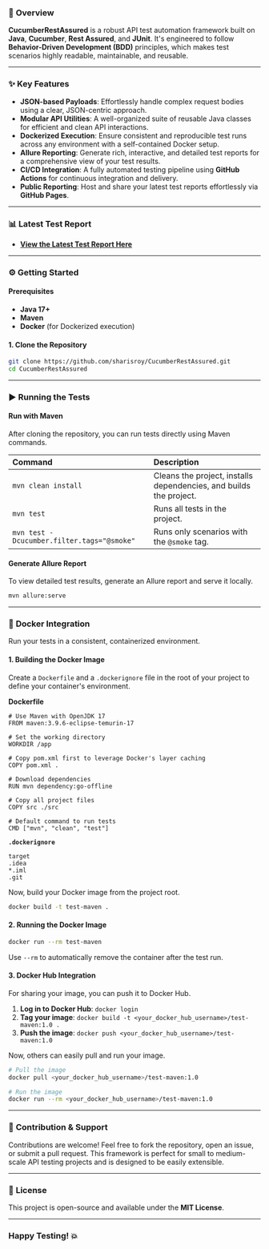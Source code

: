 
### 🚀 **Overview**

**CucumberRestAssured** is a robust API test automation framework built on **Java**, **Cucumber**, **Rest Assured**, and **JUnit**. It's engineered to follow **Behavior-Driven Development (BDD)** principles, which makes test scenarios highly readable, maintainable, and reusable.

-----

### ✨ **Key Features**

* **JSON-based Payloads**: Effortlessly handle complex request bodies using a clear, JSON-centric approach.
* **Modular API Utilities**: A well-organized suite of reusable Java classes for efficient and clean API interactions.
* **Dockerized Execution**: Ensure consistent and reproducible test runs across any environment with a self-contained Docker setup.
* **Allure Reporting**: Generate rich, interactive, and detailed test reports for a comprehensive view of your test results.
* **CI/CD Integration**: A fully automated testing pipeline using **GitHub Actions** for continuous integration and delivery.
* **Public Reporting**: Host and share your latest test reports effortlessly via **GitHub Pages**.

-----

### 📊 **Latest Test Report**

* [**View the Latest Test Report Here**](https://sharisroy.github.io/CucumberRestAssured/)

-----

### ⚙️ **Getting Started**

#### **Prerequisites**

* **Java 17+**
* **Maven**
* **Docker** (for Dockerized execution)

#### **1. Clone the Repository**

```bash
git clone https://github.com/sharisroy/CucumberRestAssured.git
cd CucumberRestAssured
```

-----

### ▶️ **Running the Tests**

#### **Run with Maven**

After cloning the repository, you can run tests directly using Maven commands.

| Command | Description |
| :--- | :--- |
| `mvn clean install` | Cleans the project, installs dependencies, and builds the project. |
| `mvn test` | Runs all tests in the project. |
| `mvn test -Dcucumber.filter.tags="@smoke"` | Runs only scenarios with the `@smoke` tag. |

#### **Generate Allure Report**

To view detailed test results, generate an Allure report and serve it locally.

```bash
mvn allure:serve
```

-----

### 🐳 **Docker Integration**

Run your tests in a consistent, containerized environment.

#### **1. Building the Docker Image**

Create a `Dockerfile` and a `.dockerignore` file in the root of your project to define your container's environment.

**Dockerfile**

```docker
# Use Maven with OpenJDK 17
FROM maven:3.9.6-eclipse-temurin-17

# Set the working directory
WORKDIR /app

# Copy pom.xml first to leverage Docker's layer caching
COPY pom.xml .

# Download dependencies
RUN mvn dependency:go-offline

# Copy all project files
COPY src ./src

# Default command to run tests
CMD ["mvn", "clean", "test"]
```

**`.dockerignore`**

```docker
target
.idea
*.iml
.git
```

Now, build your Docker image from the project root.

```bash
docker build -t test-maven .
```

#### **2. Running the Docker Image**

```bash
docker run --rm test-maven
```

Use `--rm` to automatically remove the container after the test run.

#### **3. Docker Hub Integration**

For sharing your image, you can push it to Docker Hub.

1.  **Log in to Docker Hub**: `docker login`
2.  **Tag your image**: `docker build -t <your_docker_hub_username>/test-maven:1.0 .`
3.  **Push the image**: `docker push <your_docker_hub_username>/test-maven:1.0`

Now, others can easily pull and run your image.

```bash
# Pull the image
docker pull <your_docker_hub_username>/test-maven:1.0

# Run the image
docker run --rm <your_docker_hub_username>/test-maven:1.0
```

-----

### 🙏 **Contribution & Support**

Contributions are welcome\! Feel free to fork the repository, open an issue, or submit a pull request. This framework is perfect for small to medium-scale API testing projects and is designed to be easily extensible.

-----

### 📄 **License**

This project is open-source and available under the **MIT License**.

-----

### Happy Testing\! 💥